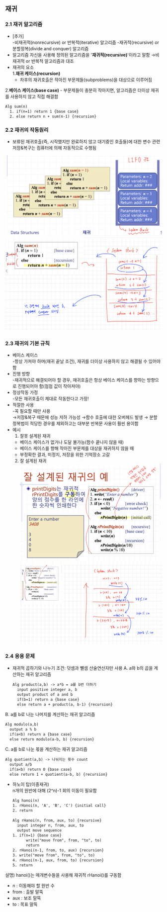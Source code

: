 ## 재귀
### 2.1 재귀 알고리즘  
  * [추가]   
  -비재귀적(nonrecursive) or 반복적(iterative) 알고리즘
  -재귀적(recursive) or 분할정복(divide and conquer) 알고리즘
  * 알고리즘 자신을 사용해 정의된 알고리즘을 '**재귀적(recursive)**'이라고 말함
  →비재귀적 or 반복적 알고리즘과 대조   
  * 재귀의 요소   
  1.**재귀 케이스(recursion)**
    - 차후의 재귀호출은 작아진 부문제들(subproblems)을 대상으로 이루어짐   

  2.**베이스 케이스(base case)**
    - 부문제들이 충분히 작아지면, 알고리즘은 더이상 재귀를 사용하지 않고 직접 해결함
  ```
  Alg sum(n)   
    1. if(n=1) return 1 {base case}
    2. else return n + sum(n-1) {recursion}
  ```

### 2.2 재귀의 작동원리   
- 보류된 재귀호출(즉, 시작했지만 완료하지 않고 대기중인 호출들)에 대한 변수 관련 저장&복구는 컴퓨터에 의해 자동적으로 수행됨

![재귀의작동원리](../img/재귀의작동원리.png)
![재귀의작동원리](../img/재귀의동작원리2.png)

### 2.3 재귀의 기본 규칙
* 베이스 케이스   
-항상 가져야 하며(재귀 끝날 조건), 재귀를 더이상 사용하지 않고 해결될 수 있어야 함
* 진행 방향   
-재귀적으로 해결되어야 할 경우, 재귀호출은 항상 베이스 케이스를 향하는 방향으로 진행되어야 함(점점 값이 작아져야)
* 정상작동 가정     
-모든 재귀호출이 제대로 작동한다고 가정!
* 적절한 사용   
-꼭 필요할 때만 사용   
  →저장&복구 때문에 성능 저하 가능성
  →함수 호출에 대한 오버헤드 발생 → 분할 정복법이 적당한 경우를 제외하고는 대부분 반복문 사용이 훨씬 용이함
* 예시   
  1. 잘못 설계된 재귀
  - 베이스 케이스가 없거나 도달 불가능(함수 끝나지 않을 때)
  - 베이스 케이스를 향해 작아진 부문제를 대상을 재귀하지 않을 때
  - 부정확한 결과, 미정지, 저장을 위한 기억장소 고갈  
  2. 잘 설계된 재귀
  ![잘설계된재귀](../img/recursionex.png)
  ![잘설계된재귀](../img/recursionex2.png)
  
### 2.4 응용 문제
* 재귀적 곱하기와 나누기
조건: 덧셈과 뺄셈 산술연산자만 사용
A. a와 b의 곱을 계산하는 재귀 알고리즘   

  ```
  Alg product(a,b) -> a*b = a를 b번 더하기 
	input positive integer a, b
	output product of a and b
	if(b=1) return a {base case}
	else return a + product(a, b-1) {recursion}
  ```
B. a를 b로 나눈 나머지를 계산하는 재귀 알고리즘   

  ```
  Alg modulo(a,b)
	output a % b
	if(a<b) return a {base case}
	else return modulo(a-b, b) {recursion}
  ```
C. a를 b로 나눈 몫을 계산하는 재귀 알고리즘   

  ```
  Alg quotient(a,b) -> 나눠지는 횟수 count
	output a/b
	if(a<b) return 0 {base case}
	else return 1 + quotient(a-b, b) {recursion}
  ```

* 하노이 탑(이중재귀)   
n개의 원반에 대해 (2^n)-1 회의 이동이 필요함   

  ```
  Alg hanoi(n)
  1. rHanoi(n, 'A', 'B', 'C') {initial call}
  2. return 

  Alg rHanoi(n, from, aux, to) {recursive}
	input integer n, from, aux, to
	output move sequence
  1. if(n=1) {base case}
		write("move from", from, "to", to)
		return
  2. rHanoi(n-1, from, to, aux) {recursion}
  3. write("move from", from, "to", to)
  4. rHanoi(n-1, aux, from, to) {recursion}
  5. return 
  ```   
설명)
  hanoi()는 매개변수들을 사용해 재귀적 rHanoi()를 구동함
  - n : 이동해야 할 원반 수 
  - from : 출발 말뚝
  - aux : 보조 말뚝 
  - to : 목표 말뚝